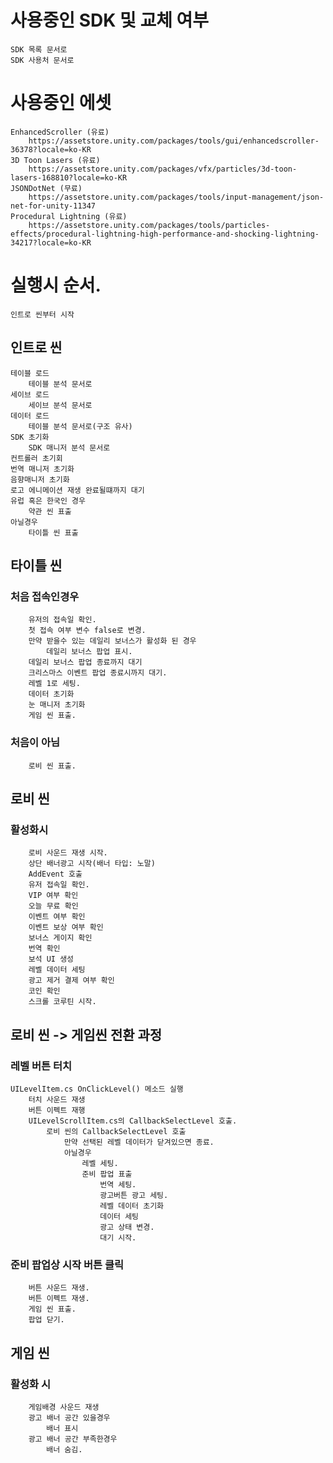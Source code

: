 
# 사용중인 SDK 및 교체 여부
    SDK 목록 문서로
    SDK 사용처 문서로

# 사용중인 에셋
    EnhancedScroller (유료)
        https://assetstore.unity.com/packages/tools/gui/enhancedscroller-36378?locale=ko-KR
    3D Toon Lasers (유료)
        https://assetstore.unity.com/packages/vfx/particles/3d-toon-lasers-168810?locale=ko-KR
    JSONDotNet (무료)
        https://assetstore.unity.com/packages/tools/input-management/json-net-for-unity-11347
    Procedural Lightning (유료)
        https://assetstore.unity.com/packages/tools/particles-effects/procedural-lightning-high-performance-and-shocking-lightning-34217?locale=ko-KR
    


# 실행시 순서.
    인트로 씬부터 시작

## 인트로 씬
    테이블 로드
        테이블 분석 문서로
    세이브 로드
        세이브 분석 문서로
    데이터 로드
        테이블 분석 문서로(구조 유사)
    SDK 초기화
        SDK 매니저 분석 문서로
    컨트롤러 초기회
    번역 매니저 초기화
    음향매니저 초기화
    로고 에니메이션 재생 완료될떄까지 대기
    유럽 혹은 한국인 경우
        약관 씬 표출
    아닐경우
        타이틀 씬 표출

## 타이틀 씬
### 처음 접속인경우
        유저의 접속일 확인.
        첫 접속 여부 변수 false로 변경.
        만약 받을수 있는 데일리 보너스가 활성화 된 경우
            데일리 보너스 팝업 표시.
        데일리 보너스 팝업 종료까지 대기
        크리스마스 이벤트 팝업 종료시까지 대기.
        레벨 1로 세팅.
        데이터 초기화
        눈 매니저 초기화
        게임 씬 표출.
### 처음이 아님
        로비 씬 표출.

## 로비 씬
### 활성화시
        로비 사운드 재생 시작.
        상단 배너광고 시작(배너 타입: 노말)
        AddEvent 호출
        유저 접속일 확인.
        VIP 여부 확인
        오늘 무료 확인
        이벤트 여부 확인
        이벤트 보상 여부 확인
        보너스 게이지 확인
        번역 확인
        보석 UI 생성
        레벨 데이터 세팅
        광고 제거 결제 여부 확인
        코인 확인
        스크롤 코루틴 시작.

## 로비 씬 -> 게임씬 전환 과정
### 레벨 버튼 터치
    UILevelItem.cs OnClickLevel() 메소드 실행
        터치 사운드 재생
        버튼 이펙트 재행
        UILevelScrollItem.cs의 CallbackSelectLevel 호출.
            로비 씬의 CallbackSelectLevel 호출
                만약 선택된 레벨 데이터가 닫겨있으면 종료.
                아닐경우
                    레벨 세팅.
                    준비 팝업 표출 
                        번역 세팅.
                        광고버튼 광고 세팅.
                        레벨 데이터 초기화
                        데이터 세팅
                        광고 상태 변경.
                        대기 시작.
### 준비 팝업상 시작 버튼 클릭
        버튼 사운드 재생.
        버튼 이펙트 재생.
        게임 씬 표출.
        팝업 닫기.

## 게임 씬
### 활성화 시
        게임배경 사운드 재생
        광고 배너 공간 있을경우
            배너 표시
        광고 배너 공간 부족한경우
            배너 숨김.
        
        